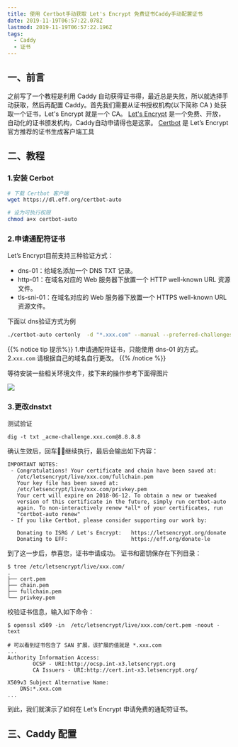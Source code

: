 ```yaml
---
title: 使用 Certbot手动获取 Let's Encrypt 免费证书Caddy手动配置证书
date: 2019-11-19T06:57:22.078Z
lastmod: 2019-11-19T06:57:22.196Z
tags:
  - Caddy
  - 证书
---
```

## 一、前言

之前写了一个教程是利用 Caddy 自动获得证书得，最近总是失败，所以就选择手动获取，然后再配置 Caddy。首先我们需要从证书授权机构(以下简称 CA ) 处获取一个证书，Let's Encrypt 就是一个 CA。
 [Let's Encrypt](https://letsencrypt.org) 是一个免费、开放，自动化的证书颁发机构，Caddy自动申请得也是这家。
 [Certbot](https://certbot.eff.org) 是 Let’s Encrypt 官方推荐的证书生成客户端工具



## 二、教程

### 1.安装 Cerbot

```bash
# 下载 Certbot 客户端
wget https://dl.eff.org/certbot-auto

# 设为可执行权限
chmod a+x certbot-auto
```



### 2.申请通配符证书

Let’s Encrypt目前支持三种验证方式：

- dns-01：给域名添加一个 DNS TXT 记录。
- http-01：在域名对应的 Web 服务器下放置一个 HTTP well-known URL 资源文件。
- tls-sni-01：在域名对应的 Web 服务器下放置一个 HTTPS well-known URL 资源文件。

下面以 dns验证方式为例

```bash
./certbot-auto certonly  -d "*.xxx.com" --manual --preferred-challenges dns-01  --server https://acme-v02.api.letsencrypt.org/directory
```
{{% notice tip 提示%}}
1.申请通配符证书，只能使用 dns-01 的方式。  
2.`xxx.com` 请根据自己的域名自行更改。
{{% /notice %}}    

等待安装一些相关环境文件，接下来的操作参考下面得图片

![](https://img.suan.su/le_ssl_01.png)

### 3.更改dnstxt

测试验证

```
dig -t txt _acme-challenge.xxx.com@8.8.8.8 
```

确认生效后，回车继续执行，最后会输出如下内容：

```
IMPORTANT NOTES:
 - Congratulations! Your certificate and chain have been saved at:
   /etc/letsencrypt/live/xxx.com/fullchain.pem
   Your key file has been saved at:
   /etc/letsencrypt/live/xxx.com/privkey.pem
   Your cert will expire on 2018-06-12. To obtain a new or tweaked
   version of this certificate in the future, simply run certbot-auto
   again. To non-interactively renew *all* of your certificates, run
   "certbot-auto renew"
 - If you like Certbot, please consider supporting our work by:

   Donating to ISRG / Let's Encrypt:   https://letsencrypt.org/donate
   Donating to EFF:                    https://eff.org/donate-le
```

到了这一步后，恭喜您，证书申请成功。 证书和密钥保存在下列目录：

```
$ tree /etc/letsencrypt/live/xxx.com/
.
├── cert.pem
├── chain.pem
├── fullchain.pem
└── privkey.pem
```

校验证书信息，输入如下命令：

```
$ openssl x509 -in  /etc/letsencrypt/live/xxx.com/cert.pem -noout -text 

# 可以看到证书包含了 SAN 扩展，该扩展的值就是 *.xxx.com
...
Authority Information Access: 
        OCSP - URI:http://ocsp.int-x3.letsencrypt.org
        CA Issuers - URI:http://cert.int-x3.letsencrypt.org/

X509v3 Subject Alternative Name: 
    DNS:*.xxx.com
...
```

到此，我们就演示了如何在 Let’s Encrypt 申请免费的通配符证书。

## 三、Caddy 配置
